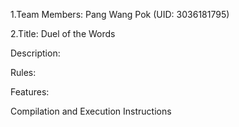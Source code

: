 1.Team Members:
Pang Wang Pok (UID: 3036181795)

2.Title:
Duel of the Words



Description:


Rules:


Features:


Compilation and Execution Instructions
